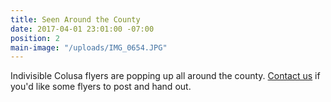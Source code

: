```yaml
---
title: Seen Around the County
date: 2017-04-01 23:01:00 -07:00
position: 2
main-image: "/uploads/IMG_0654.JPG"
---
```


Indivisible Colusa flyers are popping up all around the county. [Contact us](mailto:indivisiblecolusa@gmail.com) if you'd like some flyers to post and hand out. 